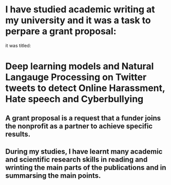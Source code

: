 # I have studied academic writing at my university and it was a task to perpare a grant proposal:
it was titled: 
# Deep learning models and Natural Langauge Processing on Twitter tweets to detect Online Harassment, Hate speech and Cyberbullying
## A grant proposal is a request that a funder joins the nonprofit as a partner to achieve specific results. 

## During my studies, I have learnt many academic and scientific research skills in reading and wrinting the main parts of the publications and in summarsing the main points.
